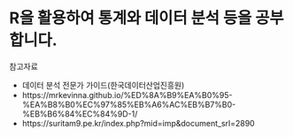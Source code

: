 # R을 활용하여 통계와 데이터 분석 등을 공부합니다.
<p>참고자료</p>
<ul>
  <li>데이터 분석 전문가 가이드(한국데이터산업진흥원)
  <li>https://mrkevinna.github.io/%ED%8A%B9%EA%B0%95-%EA%B8%B0%EC%97%85%EB%A6%AC%EB%B7%B0-%EB%B6%84%EC%84%9D-1/
<li>https://suritam9.pe.kr/index.php?mid=imp&document_srl=2890
</ul>
